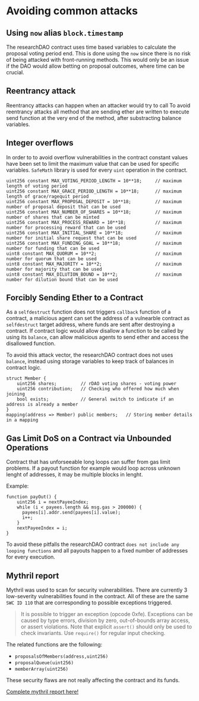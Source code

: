# Avoiding common attacks

## Using `now` alias `block.timestamp`
The researchDAO contract uses time based variables to calculate the proposal voting period end. This is done using the `now` since there is no risk of being attacked with front-running methods. This would only be an issue if the DAO would allow betting on proposal outcomes, where time can be crucial.

## Reentrancy attack
Reentrancy attacks can happen when an attacker would try to call  To avoid reentrancy attacks all method that are sending ether are written to execute send function at the very end of the method, after substracting balance variables.

## Integer overflows
In order to to avoid overflow vulnerabilities in the contract constant values have been set to limit the maximum value that can be used for specific variables. `SafeMath` library is used for every `uint` operation in the contract.

```
uint256 constant MAX_VOTING_PERIOD_LENGTH = 10**18;     // maximum length of voting period
uint256 constant MAX_GRACE_PERIOD_LENGTH = 10**18;      // maximum length of grace/ragequit period
uint256 constant MAX_PROPOSAL_DEPOSIT = 10**18;         // maximum number of proposal deposit that can be used
uint256 constant MAX_NUMBER_OF_SHARES = 10**18;         // maximum number of shares that can be minted
uint256 constant MAX_PROCESS_REWARD = 10**18;           // maximum number for processing reward that can be used
uint256 constant MAX_INITIAL_SHARE = 10**18;            // maximum number for initial share request that can be used
uint256 constant MAX_FUNDING_GOAL = 10**18;             // maximum number for funding that can be used
uint8 constant MAX_QUORUM = 10**2;                      // maximum number for quorum that can be used
uint8 constant MAX_MAJORITY = 10**2;                    // maximum number for majority that can be used
uint8 constant MAX_DILUTION_BOUND = 10**2;              // maximum number for dilution bound that can be used
```
## Forcibly Sending Ether to a Contract
As a `selfdestruct` function does not triggers `callback` function of a contract, a malicious agent can set the address of a vulnearble contract as `selfdestruct` target address, where funds are sent after destroying a contract. If contract logic would allow disallow a function to be called by using its `balance`, can allow malicious agents to send ether and access the disallowed function.

To avoid this attack vector, the researchDAO contract does not uses `balance`, instead using storage variables to keep track of balances in contract logic.

```
struct Member {
    uint256 shares;         // rDAO voting shares - voting power
    uint256 contribution;   // Checking who offered how much when joining
    bool exists;            // General switch to indicate if an address is already a member
}
mapping(address => Member) public members;   // Storing member details in a mapping
```
## Gas Limit DoS on a Contract via Unbounded Operations
Contract that has unforseeable long loops can suffer from gas limit problems. If a payout function for example would loop across unknown lenght of addresses, it may be multiple blocks in lenght.

Example:

```
function payOut() {
    uint256 i = nextPayeeIndex;
    while (i < payees.length && msg.gas > 200000) {
      payees[i].addr.send(payees[i].value);
      i++;
    }
    nextPayeeIndex = i;
}
```
To avoid these pitfalls the researchDAO contract `does not include any looping functions` and all payouts happen to a fixed number of addresses for every execution.

## Mythril report

Mythril was used to scan for security vulnerabilities. There are currently 3 low-severity vulnerabilities found in the contract. All of these are the same `SWC ID 110` that are corresponding to possible exceptions triggered.

>It is possible to trigger an exception (opcode 0xfe). Exceptions can be caused by type errors, division by zero, out-of-bounds array access, or assert violations. Note that explicit `assert()` should only be used to check invariants. Use `require()` for regular input checking.

The related functions are the following:
* `proposalsOfMembers(address,uint256)`
* `proposalQueue(uint256)`
* `memberArray(uint256)`

These security flaws are not really affecting the contract and its funds.

[Complete mythril report here!](mythril_results.txt)
